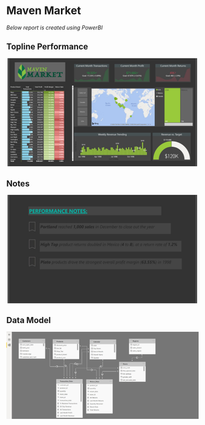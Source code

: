 # Maven Market

*Below report is created using PowerBI*

## Topline Performance
![Topline Performance](Images/Slide1.JPG "Topline Performance")

## Notes
![Notes](Images/Slide2.JPG "Notes")

## Data Model
![Data Model](Images/DataModel.jpg "Data Model")
